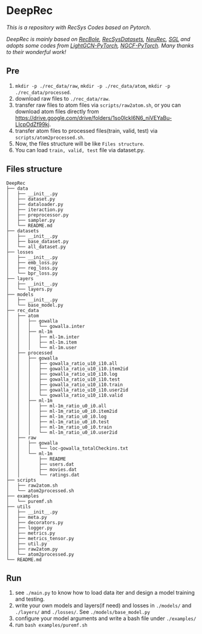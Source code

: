 # DeepRec
*This is a repository with RecSys Codes based on Pytorch*. 

*DeepRec is mainly based on [RecBole](https://github.com/RUCAIBox/RecBole/tree/master), 
[RecSysDatasets](https://github.com/RUCAIBox/RecSysDatasets), [NeuRec](https://github.com/wubinzzu/NeuRec/tree/v3.x),
[SGL](https://github.com/wujcan/SGL-Torch) and adopts some codes from [LightGCN-PyTorch](https://github.com/gusye1234/LightGCN-PyTorch), [NGCF-PyTorch](https://github.com/huangtinglin/NGCF-PyTorch).
Many thanks to their wonderful work!*

## Pre
1.  `mkdir -p ./rec_data/raw`, `mkdir -p ./rec_data/atom`, `mkdir -p ./rec_data/processed`.
2.  download raw files to `./rec_data/raw`.
3.  transfer raw files to atom files via `scripts/raw2atom.sh`, or you can download atom files directly from https://drive.google.com/drive/folders/1so0lckI6N6_niVEYaBu-LIcpOdZf99kj.
4.  transfer atom files to processed files(train, valid, test) via `scripts/atom2processed.sh`.
5.  Now, the files structure will be like `Files structure`.
6.  You can load `train, valid, test` file via dataset.py.

## Files structure
```
DeepRec
├── data
│   ├── __init__.py
│   ├── dataset.py
│   ├── dataloader.py
│   ├── iteraction.py
│   ├── preprocessor.py
│   ├── sampler.py
│   └── README.md
├── datasets
│   ├── __init__.py
│   ├── base_dataset.py
│   └── all_dataset.py
├── losses
│   ├── __init__.py
│   ├── emb_loss.py
│   ├── reg_loss.py
│   └── bpr_loss.py
├── layers
│   ├── __init__.py
│   └── layers.py
├── models
│   ├── __init__.py
│   └── base_model.py
├── rec_data
│   ├── atom
│   │   ├── gowalla
│   │   │   └── gowalla.inter
│   │   ├── ml-1m
│   │   │   ├── ml-1m.inter
│   │   │   ├── ml-1m.item
│   │   │   └── ml-1m.user
│   ├── processed
│   │   ├── gowalla
│   │   │   ├── gowalla_ratio_u10_i10.all
│   │   │   ├── gowalla_ratio_u10_i10.item2id
│   │   │   ├── gowalla_ratio_u10_i10.log
│   │   │   ├── gowalla_ratio_u10_i10.test
│   │   │   ├── gowalla_ratio_u10_i10.train
│   │   │   ├── gowalla_ratio_u10_i10.user2id
│   │   │   └── gowalla_ratio_u10_i10.valid
│   │   ├── ml-1m
│   │   │   ├── ml-1m_ratio_u0_i0.all
│   │   │   ├── ml-1m_ratio_u0_i0.item2id
│   │   │   ├── ml-1m_ratio_u0_i0.log
│   │   │   ├── ml-1m_ratio_u0_i0.test
│   │   │   ├── ml-1m_ratio_u0_i0.train
│   │   │   └── ml-1m_ratio_u0_i0.user2id
│   ├── raw
│   │   ├── gowalla
│   │   │   └── loc-gowalla_totalCheckins.txt
│   │   └── ml-1m
│   │       ├── README
│   │       ├── users.dat
│   │       ├── movies.dat
│   │       └── ratings.dat
├── scripts
│   ├── raw2atom.sh
│   └── atom2processed.sh
├── examples
│   └── puremf.sh
├── utils
│   ├── __init__.py
│   ├── meta.py
│   ├── decorators.py
│   ├── logger.py
│   ├── metrics.py
│   ├── metrics_tensor.py
│   ├── util.py
│   ├── raw2atom.py
│   └── atom2processed.py
└── README.md
```
## Run
1.  see `./main.py` to know how to load data iter and design a model training and testing.
2.  write your own models and layers(if need) and losses in `./models/` and `./layers/` and `./losses/`. See `./models/base_model.py`
3.  configure your model arguments and write a bash file under `./examples/`
4.  run ```bash examples/puremf.sh```
